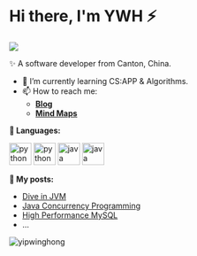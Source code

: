 <div>
   <h1>Hi there, I'm YWH ⚡</h1>
   <img src="https://pronoun.cyou/x/y?subject=He&object=Him&height=20"> 


✨ A software developer from Canton, China.
- 🌱 I’m currently learning CS:APP & Algorithms.
- 📫 How to reach me: 
  - **[Blog](https://yipwinghong.github.io)**
  - **[Mind Maps](https://www.processon.com/u/5c84a4fde4b0ed6b42fac9a9/profile)**

**🌈 Languages:** 
<p align="left">
<img src="https://ywh-oss.oss-cn-shenzhen.aliyuncs.com/C-lang.png" alt="python" width="40" />
<img src="https://www.vectorlogo.zone/logos/python/python-icon.svg" alt="python" width="40" height="40"/>
<img src="https://www.vectorlogo.zone/logos/java/java-icon.svg" alt="java" width="40" height="40"/>
<img src="https://www.vectorlogo.zone/logos/lua/lua-icon.svg" alt="java" width="40" height="40"/>
</p>

**📝 My posts:**

- [Dive in JVM](https://www.processon.com/view/5c8f9682e4b09a16b9a6ec93#map)
- [Java Concurrency Programming](https://www.processon.com/view/5c8f80cce4b0ab74ecdc6f12#map)
- [High Performance MySQL](https://www.processon.com/view/5c9b66e9e4b09bf72a6ab9e8#map)
- ...

<!--
**yipwinghong/yipwinghong** is a ✨ _special_ ✨ repository because its `README.md` (this file) appears on your GitHub profile.


Here are some ideas to get you started:

- 🔭 I’m currently working on ...
- 🌱 I’m currently learning ...
- 👯 I’m looking to collaborate on ...
- 🤔 I’m looking for help with ...
- 💬 Ask me about ...
- 📫 How to reach me: ...
- 😄 Pronouns: ...
- ⚡ Fun fact: ...
-->


<p> <img src="https://github-readme-stats.vercel.app/api?username=yipwinghong&show_icons=true" alt="yipwinghong" />

</div>

